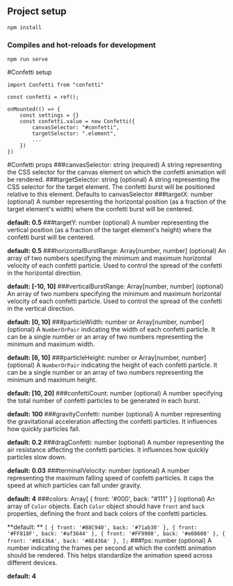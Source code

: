 ## Project setup
```
npm install
```

### Compiles and hot-reloads for development
```
npm run serve
```

#Confetti setup


    import Confetti from "confetti"
        
    const confetti = ref();
                
    onMounted(() => {
    	const settings = {}
    	const confetti.value = new Confetti({
    		canvasSelector: "#confetti",
    		targetSelector: ".element",
    		...
    	})
    })

#Confetti props
###canvasSelector: string (required)
A string representing the CSS selector for the canvas element on which the confetti animation will be rendered.
###targetSelector: string (optional)
A string representing the CSS selector for the target element. The confetti burst will be positioned relative to this element. Defaults to canvasSelector
###targetX: number (optional)
 A number representing the horizontal position (as a fraction of the target element's width) where the confetti burst will be centered.

**default: 0.5**
 ###targetY: number (optional)
 A number representing the vertical position (as a fraction of the target element's height) where the confetti burst will be centered.
 
 **default: 0.5**
###horizontalBurstRange: Array[number, number] (optional)
An array of two numbers specifying the minimum and maximum horizontal velocity of each confetti particle. Used to control the spread of the confetti in the horizontal direction.

 **default: [-10, 10]**
###verticalBurstRange: Array[number, number] (optional)
An array of two numbers specifying the minimum and maximum horizontal velocity of each confetti particle. Used to control the spread of the confetti in the vertical direction.

 **default: [0, 10]**
###particleWidth: number or Array[number, number] (optional)
A `NumberOrPair` indicating the width of each confetti particle. It can be a single number or an array of two numbers representing the minimum and maximum width.

 **default: [6, 10]**
###particleHeight: number or Array[number, number] (optional)
A `NumberOrPair` indicating the height of each confetti particle. It can be a single number or an array of two numbers representing the minimum and maximum height.

 **default: [10, 20]**
###confettiCount: number (optional)
A number specifying the total number of confetti particles to be generated in each burst.

 **default: 100**
###gravityConfetti: number (optional)
A number representing the gravitational acceleration affecting the confetti particles. It influences how quickly particles fall.

 **default: 0.2**
###dragConfetti: number (optional)
A number representing the air resistance affecting the confetti particles. It influences how quickly particles slow down.

 **default: 0.03**
###terminalVelocity: number (optional)
A number representing the maximum falling speed of confetti particles. It caps the speed at which particles can fall under gravity.

 **default: 4**
###colors: Array[ { front: '#000', back: "#111" } ] (optional)
An array of `Color` objects. Each `Color` object should have `front` and `back` properties, defining the front and back colors of the confetti particles.

 **default: **
    ```
     [
    		{ front: '#88C940', back: '#71ab30' },
    		{ front: '#FF818F', back: '#af3644' },
    		{ front: '#FF9900', back: '#e08600' },
    		{ front: '#8E436A', back: '#8E436A' },
    ];
    ```
###fps: number (optional)
A number indicating the frames per second at which the confetti animation should be rendered. This helps standardize the animation speed across different devices.

 **default: 4**
